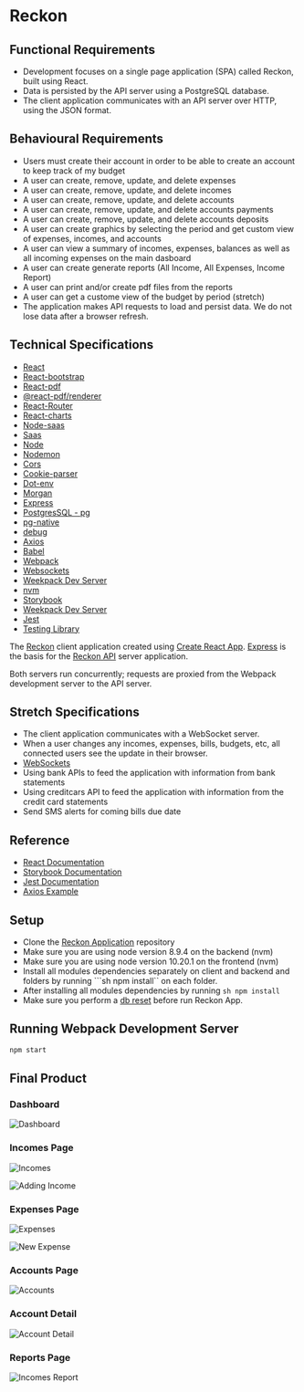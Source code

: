 # Reckon

## Functional Requirements

* Development focuses on a single page application (SPA) called Reckon, built using React.
* Data is persisted by the API server using a PostgreSQL database.
* The client application communicates with an API server over HTTP, using the JSON format.

## Behavioural Requirements

* Users must create their account in order to be able to create an account to keep track of my budget
* A user can create, remove, update, and delete expenses
* A user can create, remove, update, and delete incomes
* A user can create, remove, update, and delete accounts
* A user can create, remove, update, and delete accounts payments
* A user can create, remove, update, and delete accounts deposits
* A user can create graphics by selecting the period and get custom view of expenses, incomes, and accounts
* A user can view a summary of incomes, expenses, balances as well as all incoming expenses on the main dasboard
* A user can create generate reports (All Income, All Expenses, Income Report)
* A user can print and/or create pdf files from the reports
* A user can get a custome view of the budget by period (stretch)
* The application makes API requests to load and persist data. We do not lose data after a browser refresh.

## Technical Specifications

* [React](https://reactjs.org/)
* [React-bootstrap](https://www.npmjs.com/package/react-bootstrap)
* [React-pdf](https://www.npmjs.com/package/react-pdf)
* [@react-pdf/renderer](https://www.npmjs.com/package/@react-pdf/renderer)
* [React-Router](https://www.npmjs.com/package/react-router)
* [React-charts](https://www.npmjs.com/package/react-charts)
* [Node-saas](https://www.npmjs.com/package/node-sass)
* [Saas](https://www.npmjs.com/package/sass)
* [Node](https://nodejs.org/en/)
* [Nodemon](https://www.npmjs.com/package/nodemon)
* [Cors](https://www.npmjs.com/package/cors)
* [Cookie-parser](https://www.npmjs.com/package/cookie-parser)
* [Dot-env](https://www.npmjs.com/package/dot-env)
* [Morgan](https://www.npmjs.com/package/morgan)
* [Express](https://expressjs.com/)
* [PostgresSQL - pg](https://www.npmjs.com/package/pg)
* [pg-native](https://www.npmjs.com/package/pg-native)
* [debug](https://www.npmjs.com/package/debug)
* [Axios](https://github.com/axios/axios)
* [Babel](https://babeljs.io/)
* [Webpack](https://webpack.js.org/)
* [Websockets](https://developer.mozilla.org/en-US/docs/Web/API/WebSockets_API)
* [Weekpack Dev Server](https://github.com/webpack/webpack-dev-server)
* [nvm](https://github.com/nvm-sh/nvm)
* [Storybook](https://storybook.js.org/)
* [Weekpack Dev Server](https://github.com/webpack/webpack-dev-server)
* [Jest](https://jestjs.io/en/)
* [Testing Library](https://testing-library.com/)

The [Reckon](https://github.com/Jgabriel88/Reckon) client application created using [Create React App](https://facebook.github.io/create-react-app/). [Express](https://expressjs.com/) is the basis for the [Reckon API](https://github.com/Jgabriel88/Reckon/tree/master/backend) server application.

Both servers run concurrently; requests are proxied from the Webpack development server to the API server.

## Stretch Specifications

* The client application communicates with a WebSocket server.
* When a user changes any incomes, expenses, bills, budgets, etc, all connected users see the update in their browser.
* [WebSockets](https://developer.mozilla.org/en-US/docs/Web/API/WebSockets_API)
* Using bank APIs to feed the application with information from bank statements
* Using creditcars API to feed the application with information from the credit card statements
* Send SMS alerts for coming bills due date

## Reference

* [React Documentation](https://reactjs.org/)
* [Storybook Documentation](https://storybook.js.org/docs/basics/introduction/)
* [Jest Documentation](https://jestjs.io/docs/en/getting-started)
* [Axios Example](https://github.com/axios/axios#example)

## Setup

* Clone the [Reckon Application](https://github.com/Jgabriel88/Reckon) repository
* Make sure you are using node version 8.9.4 on the backend (nvm)
* Make sure you are using node version 10.20.1 on the frontend (nvm)
* Install all modules dependencies separately on client and backend and folders by running ```sh npm install`` on each folder.
* After installing all modules dependencies by running ```sh npm install```
* Make sure you perform a [db reset](http://localhost:3001/api/debug/reset) before run Reckon App.
## Running Webpack Development Server

```sh
npm start
```
## Final Product

### Dashboard
![Dashboard](https://github.com/Jgabriel88/Reckon/blob/master/docs/screenshots/dashboard.png)

### Incomes Page
![Incomes](https://github.com/Jgabriel88/Reckon/blob/master/docs/screenshots/incomes.png)

![Adding Income](https://github.com/Jgabriel88/Reckon/blob/master/docs/screenshots/new-income.png)

### Expenses Page
![Expenses](https://github.com/Jgabriel88/Reckon/blob/master/docs/screenshots/expenses.png)

![New Expense](https://github.com/Jgabriel88/Reckon/blob/master/docs/screenshots/new-expense.png)

### Accounts Page
![Accounts](https://github.com/Jgabriel88/Reckon/blob/master/docs/screenshots/accounts.png)

### Account Detail
![Account Detail](https://github.com/Jgabriel88/Reckon/blob/master/docs/screenshots/accounts1.png)

### Reports Page
![Incomes Report](https://github.com/Jgabriel88/Reckon/blob/master/docs/screenshots/income-report.png)
